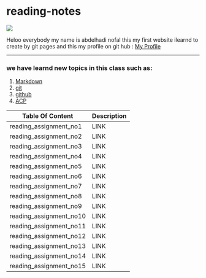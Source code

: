 # reading-notes

![](http://news.efinancialcareers.com/binaries/content/gallery/efinancial-careers/articles/2019/03/programmer.jpg)

 Heloo everybody my name is abdelhadi nofal this my first website 
 ilearnd to create by git pages and this my profile on git hub : [My Profile](https://github.com/abdelhadi-nofal)
 
 ***
 
### we have learnd new topics in this class such as:


1. [Markdown](Markdown)
2. [git](git) 
3. [github](github)
4. [ACP](ACP)  


| Table Of Content                    | Description           |
| ---------------------               | -----------           |
| reading_assignment_no1              | LINK                  |
| reading_assignment_no2              | LINK                  |
| reading_assignment_no3              | LINK                  |   
| reading_assignment_no4              | LINK                  |
| reading_assignment_no5              | LINK                  |
| reading_assignment_no6              | LINK                  |
| reading_assignment_no7              | LINK                  |
| reading_assignment_no8              | LINK                  |
| reading_assignment_no9              | LINK                  |
| reading_assignment_no10             | LINK                  |   
| reading_assignment_no11             | LINK                  |
| reading_assignment_no12             | LINK                  |
| reading_assignment_no13             | LINK                  |
| reading_assignment_no14             | LINK                  |
| reading_assignment_no15             | LINK                  |
